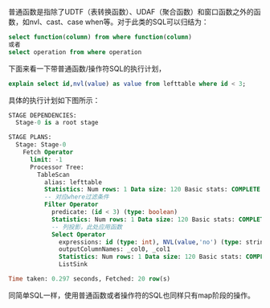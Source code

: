 普通函数是指除了UDTF（表转换函数）、UDAF（聚合函数）和窗口函数之外的函数，如nvl、cast、case when等。对于此类的SQL可以归结为：

```sql
select function(column) from where function(column)
或者
select operation from where operation
```

下面来看一下带普通函数/操作符SQL的执行计划，

```sql
explain select id,nvl(value) as value from lefttable where id < 3;
```

具体的执行计划如下图所示：

```sql
STAGE DEPENDENCIES:
  Stage-0 is a root stage

STAGE PLANS:
  Stage: Stage-0
    Fetch Operator
      limit: -1
      Processor Tree:
        TableScan
          alias: lefttable
          Statistics: Num rows: 1 Data size: 120 Basic stats: COMPLETE Column stats: NONE
          -- 对应where过滤条件
          Filter Operator
            predicate: (id < 3) (type: boolean)
            Statistics: Num rows: 1 Data size: 120 Basic stats: COMPLETE Column stats: NONE
            -- 列投影，此处应用函数
            Select Operator
              expressions: id (type: int), NVL(value,'no') (type: string)
              outputColumnNames: _col0, _col1
              Statistics: Num rows: 1 Data size: 120 Basic stats: COMPLETE Column stats: NONE
              ListSink

Time taken: 0.297 seconds, Fetched: 20 row(s)
```

同简单SQL一样，使用普通函数或者操作符的SQL也同样只有map阶段的操作。

